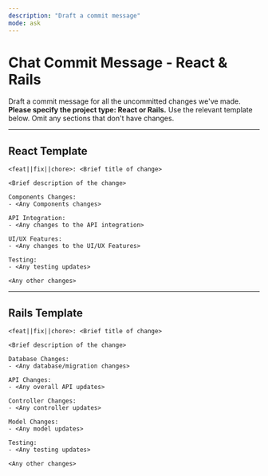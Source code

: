 ```yaml
---
description: "Draft a commit message"
mode: ask
---
```

# Chat Commit Message - React & Rails

Draft a commit message for all the uncommitted changes we've made.
**Please specify the project type: React or Rails.**
Use the relevant template below. Omit any sections that don't have changes.

---

## React Template

```
<feat||fix||chore>: <Brief title of change>

<Brief description of the change>

Components Changes:
- <Any Components changes>

API Integration:
- <Any changes to the API integration>

UI/UX Features:
- <Any changes to the UI/UX Features>

Testing:
- <Any testing updates>

<Any other changes>
```

---

## Rails Template

```
<feat||fix||chore>: <Brief title of change>

<Brief description of the change>

Database Changes:
- <Any database/migration changes>

API Changes:
- <Any overall API updates>

Controller Changes:
- <Any controller updates>

Model Changes:
- <Any model updates>

Testing:
- <Any testing updates>

<Any other changes>
```

